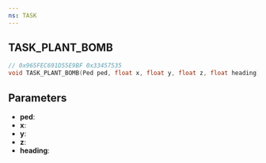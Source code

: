 ```yaml
---
ns: TASK
---
```

## TASK_PLANT_BOMB

```c
// 0x965FEC691D55E9BF 0x33457535
void TASK_PLANT_BOMB(Ped ped, float x, float y, float z, float heading);
```

## Parameters
* **ped**:
* **x**:
* **y**:
* **z**:
* **heading**:
